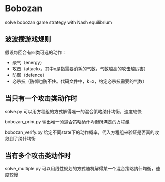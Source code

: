 # Bobozan
solve bobozan game strategy with Nash equilibrium

## 波波攒游戏规则
假设每回合有四类可选的动作：
* 聚气（energy）
* 攻击（attackx，其中x是指需要消耗的气数，气数越高的攻击越厉害）
* 防御（defence）
* 必杀技（防御也防不住。代码文件中，k=x，约定必杀技需要的气数）

## 当只有一个攻击类动作时
solve.py 可以用方程组的方式解得唯一的混合策略纳什均衡，速度较快

bobozan_print.py 输出唯一的混合策略纳什均衡所满足的方程组

bobozan_verify.py 给定不同state下的动作概率，代入方程组来验证是否真的收敛到了纳什均衡

## 当有多个攻击类动作时
solve_multiple.py 可以用线性规划的方式随机解得某一个混合策略纳什均衡，速度较慢

